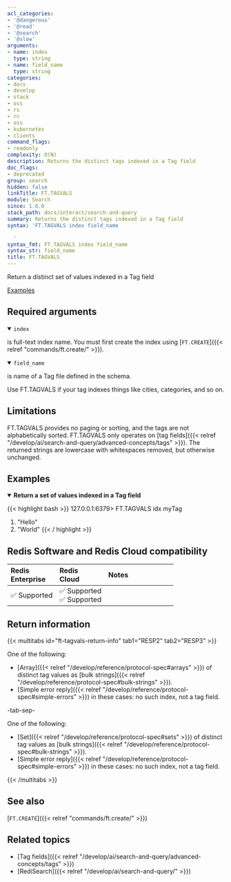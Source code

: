 ```yaml
---
acl_categories:
- '@dangerous'
- '@read'
- '@search'
- '@slow'
arguments:
- name: index
  type: string
- name: field_name
  type: string
categories:
- docs
- develop
- stack
- oss
- rs
- rc
- oss
- kubernetes
- clients
command_flags:
- readonly
complexity: O(N)
description: Returns the distinct tags indexed in a Tag field
doc_flags:
- deprecated
group: search
hidden: false
linkTitle: FT.TAGVALS
module: Search
since: 1.0.0
stack_path: docs/interact/search-and-query
summary: Returns the distinct tags indexed in a Tag field
syntax: 'FT.TAGVALS index field_name

  '
syntax_fmt: FT.TAGVALS index field_name
syntax_str: field_name
title: FT.TAGVALS
---
```


Return a distinct set of values indexed in a Tag field

[Examples](#examples)

## Required arguments

<details open>
<summary><code>index</code></summary>

is full-text index name. You must first create the index using [`FT.CREATE`]({{< relref "commands/ft.create/" >}}).
</details>

<details open>
<summary><code>field_name</code></summary>

is name of a Tag file defined in the schema.
</details>

Use FT.TAGVALS if your tag indexes things like cities, categories, and so on.

## Limitations

FT.TAGVALS provides no paging or sorting, and the tags are not alphabetically sorted. FT.TAGVALS only operates on [tag fields]({{< relref "/develop/ai/search-and-query/advanced-concepts/tags" >}}).
The returned strings are lowercase with whitespaces removed, but otherwise unchanged.

## Examples

<details open>
<summary><b>Return a set of values indexed in a Tag field</b></summary>

{{< highlight bash >}}
127.0.0.1:6379> FT.TAGVALS idx myTag
1) "Hello"
2) "World"
{{< / highlight >}}
</details>

## Redis Software and Redis Cloud compatibility

| Redis<br />Enterprise | Redis<br />Cloud | <span style="min-width: 9em; display: table-cell">Notes</span> |
|:----------------------|:-----------------|:------|
| <span title="Supported">&#x2705; Supported</span> | <span title="Flexible & Annual"><span title="Supported">&#x2705; Supported</span></span><br /><span title="Free & Fixed"><span title="Supported">&#x2705; Supported</nobr></span></span> |  |


## Return information

{{< multitabs id="ft-tagvals-return-info" 
    tab1="RESP2" 
    tab2="RESP3" >}}

One of the following:
* [Array]({{< relref "/develop/reference/protocol-spec#arrays" >}}) of distinct tag values as [bulk strings]({{< relref "/develop/reference/protocol-spec#bulk-strings" >}}).
* [Simple error reply]({{< relref "/develop/reference/protocol-spec#simple-errors" >}}) in these cases: no such index, not a tag field.

-tab-sep-

One of the following:
* [Set]({{< relref "/develop/reference/protocol-spec#sets" >}}) of distinct tag values as [bulk strings]({{< relref "/develop/reference/protocol-spec#bulk-strings" >}}).
* [Simple error reply]({{< relref "/develop/reference/protocol-spec#simple-errors" >}}) in these cases: no such index, not a tag field.

{{< /multitabs >}}

## See also

[`FT.CREATE`]({{< relref "commands/ft.create/" >}})

## Related topics

- [Tag fields]({{< relref "/develop/ai/search-and-query/advanced-concepts/tags" >}})
- [RediSearch]({{< relref "/develop/ai/search-and-query/" >}})
